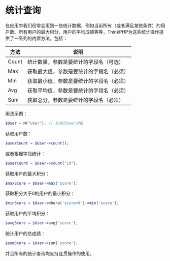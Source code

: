 # 统计查询

在应用中我们经常会用到一些统计数据，例如当前所有（或者满足某些条件）的用户数、所有用户的最大积分、用户的平均成绩等等，ThinkPHP为这些统计操作提供了一系列的内置方法，包括：


|方法	|说明|
|----|----|
|Count	|统计数量，参数是要统计的字段名（可选）|
|Max	|获取最大值，参数是要统计的字段名（必须）|
|Min	|获取最小值，参数是要统计的字段名（必须）|
|Avg|获取平均值，参数是要统计的字段名（必须）|
|Sum	|获取总分，参数是要统计的字段名（必须）|

用法示例：

```php
$User = M("User"); // 实例化User对象
```

获取用户数：

```php
$userCount = $User->count();
```

或者根据字段统计：

```php
$userCount = $User->count("id");
```

获取用户的最大积分：

```php
$maxScore = $User->max('score');
```

获取积分大于0的用户的最小积分：

```php
$minScore = $User->where('score>0')->min('score');
```

获取用户的平均积分：

```php
$avgScore = $User->avg('score');
```

统计用户的总成绩：

```php
$sumScore = $User->sum('score');
```

并且所有的统计查询均支持连贯操作的使用。